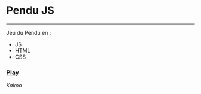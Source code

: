 # Pendu JS
____

Jeu du Pendu en :
- JS
- HTML
- CSS

### [Play](https://KakooES.github.io/Pendu-JS/)

*Kakoo*
